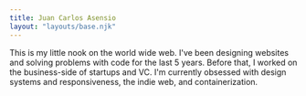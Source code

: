 ```yaml
---
title: Juan Carlos Asensio
layout: "layouts/base.njk"
---
```


This is my little nook on the world wide web. I've been designing websites and solving problems with code for the last 5 years. Before that, I worked on the business-side of startups and VC. I'm currently obsessed with design systems and responsiveness, the indie web, and containerization.
